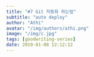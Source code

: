 ```yaml
---
title: "#7 Git 자동화 하는법"
subtitle: "auto deploy"
author: "Athi"
avatar: "/img/authors/athi.png"
image: "/img/c.jpg"
tags: [goodwriting-series]
date: 2019-01-08 12:12:12
---
```

